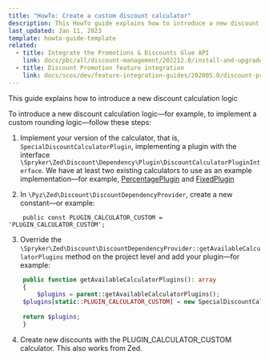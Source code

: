 ```yaml
---
title: "HowTo: Create a custom discount calculator"
description: This HowTo guide explains how to introduce a new discount calculation logic.
last_updated: Jan 11, 2023
template: howto-guide-template
related:
  - title: Integrate the Promotions & Discounts Glue API
    link: docs/pbc/all/discount-management/202212.0/install-and-upgrade/integrate-the-promotions-and-discounts-glue-api.html
  - title: Discount Promotion feature integration
    link: docs/scos/dev/feature-integration-guides/202005.0/discount-promotion-feature-integration.html
---
```


This guide explains how to introduce a new discount calculation logic

To introduce a new discount calculation logic—for example, to implement a custom rounding logic—follow these steps:

1. Implement your version of the calculator, that is, `SpecialDiscountCalculatorPlugin`, implementing a plugin with the interface `\Spryker\Zed\Discount\Dependency\Plugin\DiscountCalculatorPluginInterface`.
We have at least two existing calculators to use as an example implementation—for example, [PercentagePlugin](https://github.com/spryker/discount/blob/master/src/Spryker/Zed/Discount/Communication/Plugin/Calculator/PercentagePlugin.php) and [FixedPlugin](https://github.com/spryker/discount/blob/master/src/Spryker/Zed/Discount/Communication/Plugin/Calculator/FixedPlugin.php)

2. In `\Pyz\Zed\Discount\DiscountDependencyProvider`, create a new constant—or example:
```
    public const PLUGIN_CALCULATOR_CUSTOM = 'PLUGIN_CALCULATOR_CUSTOM';
```

3. Override the `\Spryker\Zed\Discount\DiscountDependencyProvider::getAvailableCalculatorPlugins` method on the project level and add your plugin—for example:

```php
    public function getAvailableCalculatorPlugins(): array
    {
    	$plugins = parent::getAvailableCalculatorPlugins();
	$plugins[static::PLUGIN_CALCULATOR_CUSTOM] = new SpecialDiscountCalculatorPlugin();
	
	return $plugins;
    }

```

4. Create new discounts with the PLUGIN_CALCULATOR_CUSTOM calculator. This also works from Zed.
